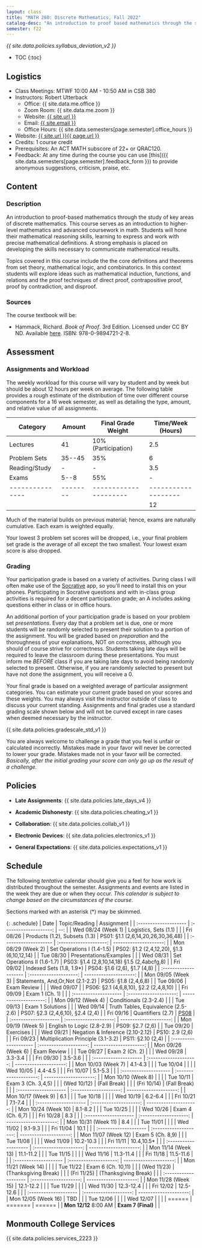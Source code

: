 ```yaml
---
layout: class
title: "MATH 260: Discrete Mathematics, Fall 2022"
catalog-desc: "An introduction to proof based mathematics through the study of key areas of discrete mathematics."
semester: f22
---
```


*{{ site.data.policies.syllabus_deviation_v2 }}*

* TOC
{:toc}

## Logistics

* Class Meetings: MTWF 10:00 AM - 10:50 AM in CSB 380
* Instructors: Robert Utterback
  * Office: {{ site.data.me.office }}
  * Zoom Room: {{ site.data.me.zoom }}
  * Website: <a href="{{ site.url }}">{{ site.url }}</a>
  * Email: <a href="mailto:{{ site.email }}">{{ site.email }}</a>
  * Office Hours: {{ site.data.semesters[page.semester].office_hours }}
* Website: <a href="{{ site.url }}{{ page.url }}">{{ site.url }}{{ page.url }}</a>
* Credits: 1 course credit
* Prerequisites: An ACT MATH subscore of 22+ or QRAC120.
* Feedback: At any time during the course you can use
  [this]({{ site.data.semesters[page.semester].feedback_form }}) to provide
  anonymous suggestions, criticism, praise, etc.

## Content

### Description
An introduction to proof-based mathematics through the study of key
areas of discrete mathematics. This course serves as an introduction
to higher-level mathematics and advanced coursework in math. Students
will hone their mathematical reasoning skills, learning to express and
work with precise mathematical definitions. A strong emphasis is
placed on developing the skills necessary to communicate mathematical
results.

Topics covered in this course include the the core definitions and
theorems from set theory, mathematical logic, and combinatorics.  In
this context students will explore ideas such as mathematical
induction, functions, and relations and the proof techniques of direct
proof, contrapositive proof, proof by contradiction, and disproof.

### Sources

The course textbook will be:

* Hammack, Richard. _Book of Proof_. 3rd Edition. Licensed under CC BY
  ND. Available
  [here](http://www.people.vcu.edu/~rhammack/BookOfProof/). ISBN:
  978-0-9894721-2-8.

## Assessment

### Assignments and Workload
The weekly workload for this course will vary by student and by week
but should be about 12 hours per week on average. The following table
provides a rough estimate of the distribution of time over different
course components for a 16 week semester, as well as detailing the
type, amount, and relative value of all assignments.

| Category      | Amount | Final Grade Weight  | Time/Week (Hours) |
|---------------|--------|---------------------|-------------------|
| Lectures      | 41     | 10% (Participation) | 2.5               |
| Problem Sets  | 35--45 | 35%                 | 6                 |
| Reading/Study | -      | -                   | 3.5               |
| Exams         | 5--8   | 55%                 | -                 |
|---------------|--------|---------------------|-------------------|
|               |        |                     | 12                |

Much of the material builds on previous material; hence, exams are
naturally cumulative. Each exam is weighted equally.

Your lowest 3 problem set scores will be dropped, i.e., your final
problem set grade is the average of all except the two smallest. Your
lowest exam score is also dropped.

### Grading

Your participation grade is based on a variety of activities. During
class I will often make use of the [Socrative](https://socrative.com)
app, so you'll need to install this on your phones. Participating in
Socrative questions and with in-class group activities is required for
a decent participation grade; an A includes asking questions either in
class or in office hours.

An additional portion of your participation grade is based on your
problem set *presentations*. Every day that a problem set is due, one
or more students will be randomly selected to present their solution
to a portion of the assignment. You will be graded based on
*preparation* and the thoroughness of your explanations, NOT on
correctness, although you should of course strive for
correctness. Students taking late days will be required to leave the
classroom during these presentations. You must inform me *BEFORE*
class if you are taking late days to avoid being randomly selected to
present. Otherwise, if you are randomly selected to present but have
not done the assignment, you will receive a 0.

Your final grade is based on a weighted average of particular
assignment categories. You can estimate your current grade based on
your scores and these weights. You may always visit the instructor
outside of class to discuss your current standing. Assignments and
final grades use a standard grading scale shown below and will not
be curved except in rare cases when deemed necessary by the
instructor.

{{ site.data.policies.gradescale_std_v1 }}

You are always welcome to challenge a grade that you feel is unfair or
calculated incorrectly. Mistakes made in your favor will never be
corrected to lower your grade. Mistakes made not in your favor will be
corrected. *Basically, after the initial grading your score can only
go up as the result of a challenge.*

## Policies

* **Late Assignments**: {{ site.data.policies.late_days_v4 }}

* **Academic Dishonesty**: {{ site.data.policies.cheating_v1 }}

* **Collaboration**: {{ site.data.policies.collab_v1 }}

* **Electronic Devices**: {{ site.data.policies.electronics_v1 }}

* **General Expectations**: {{ site.data.policies.expectations_v1 }}

## Schedule
The following *tentative* calendar should give you a feel for how work is
distributed throughout the semester. Assignments and events are listed
in the week they are due or when they occur. *This calendar is subject
to change based on the circumstances of the course*.

Sections marked with an asterisk (*) may be skimmed.

{: .schedule}
| Date                  | Topic/Reading                       | Assignment                                  |
| :-------------------- | :--------------------:              | --:                                         |
| Wed 08/24 (Week 1)    | Logistics, Sets (1.1)               |                                             |
| Fri 08/26             | Products (1.2), Subsets (1.3)       | PS01: §1.1 (2,6,14,20,26,30,36,48)          |
| :-------------------- | :--------------------:              | ---------------------:                      |
| Mon 08/29 (Week 2)    | Set Operations I (1.4-1.5)          | PS02: §1.2 (2,4,12,20), §1.3 (6,10,12,14)   |
| Tue 08/30             | Presentations/Examples              |                                             |
| Wed 08/31             | Set Operations II (1.6-1.7)         | PS03: §1.4 (2,8,10,14,18) §1.5 (2,4abcfg,8) |
| Fri 09/02             | Indexed Sets (1.8, 1.9\*)           | PS04: §1.6 (2,6), §1.7 (4,8)                |
| :-------------------- | :--------------------:              | ---------------------:                      |
| Mon 09/05 (Week 3)    | Statements, And,Or,Not (2.1-2.2)    | PS05: §1.8 (2,4,6,8)                        |
| Tue 09/06             | Exam Review                         |                                             |
| Wed 09/07             |                                     | PS06: §2.1 (4,6,8,10), §2.2 (2,4,8,10)      |
| Fri 09/09             | Exam 1 (Ch. 1)                      |                                             |
| :-------------------- | :--------------------:              | ---------------------:                      |
| Mon 09/12 (Week 4)    | Conditionals (2.3-2.4)              |                                             |
| Tue 09/13             | Exam 1 Solutions                    |                                             |
| Wed 09/14             | Truth Tables, Equivalence (2.5-2.6) | PS07: §2.3 (2,4,6,10), §2.4 (2,4)           |
| Fri 09/16             | Quantifiers (2.7)                   | [PS08](./ps08)                              |
| :-------------------- | :--------------------:              | ---------------------:                      |
| Mon 09/19 (Week 5)    | English to Logic (2.8-2.9)          | PS09: §2.7 (2,6)                            |
| Tue 09/20             | Exercises                           |                                             |
| Wed 09/21             | Negation & Inference (2.10-2.12)    | PS10: 2.9 (2,6)                             |
| Fri 09/23             | Multiplication Principle (3.1-3.2)  | PS11: §2.10 (2,4)                           |
| :-------------------- | :--------------------:              | ---------------------:                      |
| Mon 09/26 (Week 6)    | Exam Review                         |                                             |
| Tue 09/27             | Exam 2 (Ch. 2)                      |                                             |
| Wed 09/28             | 3.3-3.4                             |                                             |
| Fri 09/30             | 3.5-3.6                             |                                             |
| :-------------------- | :--------------------:              | ---------------------:                      |
| Mon 10/03 (Week 7)    | 4.1-4.3                             |                                             |
| Tue 10/04             |                                     |                                             |
| Wed 10/05             | 4.4-4.5                             |                                             |
| Fri 10/07             | 5.1-5.3                             |                                             |
| :-------------------- | :--------------------:              | ---------------------:                      |
| Mon 10/10 (Week 8)    |                                     |                                             |
| Tue 10/11             | Exam 3 (Ch. 3,4,5)                  |                                             |
| (Wed 10/12)           | (Fall Break)                        |                                             |
| (Fri 10/14)           | (Fall Break)                        |                                             |
| :-------------------- | :--------------------:              | ---------------------:                      |
| Mon 10/17 (Week 9)    | 6.1                                 |                                             |
| Tue 10/18             |                                     |                                             |
| Wed 10/19             | 6.2-6.4                             |                                             |
| Fri 10/21             | 7.1-7.4                             |                                             |
| :-------------------- | :--------------------:              | ---------------------:                      |
| Mon 10/24 (Week 10)   | 8.1-8.2                             |                                             |
| Tue 10/25             |                                     |                                             |
| Wed 10/26             | Exam 4 (Ch. 6,7)                    |                                             |
| Fri 10/28             | 8.3                                 |                                             |
| :-------------------- | :--------------------:              | ---------------------:                      |
| Mon 10/31 (Week 11)   | 8.4                                 |                                             |
| Tue 11/01             |                                     |                                             |
| Wed 11/02             | 9.1-9.3                             |                                             |
| Fri 11/04             | 10.1                                |                                             |
| :-------------------- | :--------------------:              | ---------------------:                      |
| Mon 11/07 (Week 12)   | Exam 5 (Ch. 8,9)                    |                                             |
| Tue 11/08             |                                     |                                             |
| Wed 11/09             | 10.2-10.3                           |                                             |
| Fri 11/11             | 10.4,10.5\*                         |                                             |
| :-------------------- | :--------------------:              | ---------------------:                      |
| Mon 11/14 (Week 13)   | 11.1-11.2                           |                                             |
| Tue 11/15             |                                     |                                             |
| Wed 11/16             | 11.3-11.4                           |                                             |
| Fri 11/18             | 11.5-11.6                           |                                             |
| :-------------------- | :--------------------:              | ---------------------:                      |
| Mon 11/21 (Week 14)   |                                     |                                             |
| Tue 11/22             | Exam 6 (Ch. 10,11)                  |                                             |
| (Wed 11/23)           | (Thanksgiving Break)                |                                             |
| (Fri 11/25)           | (Thanksgiving Break)                |                                             |
| :-------------------- | :--------------------:              | ---------------------:                      |
| Mon 11/28 (Week 15)   | 12.1-12.2                           |                                             |
| Tue 11/29             |                                     |                                             |
| Wed 11/30             | 12.3-12.4                           |                                             |
| Fri 12/02             | 12.5-12.6                           |                                             |
| :-------------------- | :--------------------:              | ---------------------:                      |
| Mon 12/05 (Week 16)   | TBD                                 |                                             |
| Tue 12/06             |                                     |                                             |
| Wed 12/07             |                                     |                                             |
| ======                | =======                             | ======                                      |
| **Mon 12/12** 8:00 AM | **Exam 7 (Final)**                  |                                             |

## Monmouth College Services

{{ site.data.policies.services_2223 }}
